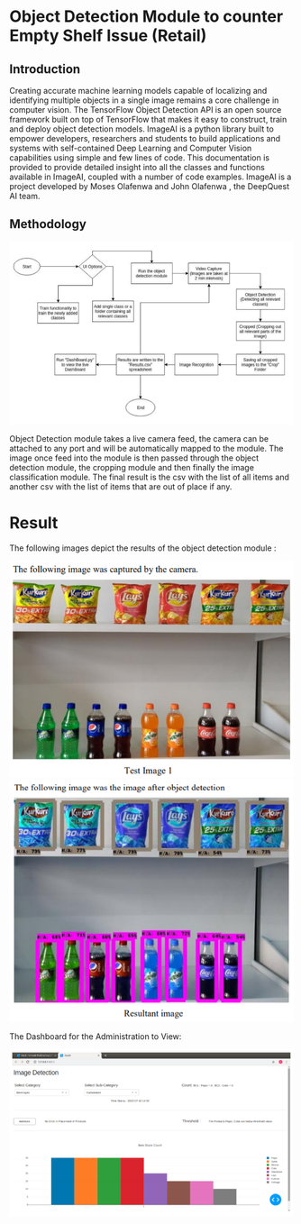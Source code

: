 # Object Detection Module to counter Empty Shelf Issue (Retail)

## Introduction

  Creating accurate machine learning models capable of localizing and identifying multiple objects in
a single image remains a core challenge in computer vision. The TensorFlow Object Detection API
is an open source framework built on top of TensorFlow that makes it easy to construct, train and
deploy object detection models.
  ImageAI is a python library built to empower developers, researchers and students to build
applications and systems with self-contained Deep Learning and Computer Vision capabilities
using simple and few lines of code. This documentation is provided to provide detailed insight into
all the classes and functions available in ImageAI, coupled with a number of code
examples. ImageAI is a project developed by Moses Olafenwa and John Olafenwa , the DeepQuest
AI team.

## Methodology

![Image1](https://github.com/abhinav2301/Object_Detection/blob/master/Images/Object_Detection%20Methodology.PNG?raw=true)

Object Detection module takes a live camera feed, the camera can be attached to any port and will be
automatically mapped to the module. The image once feed into the module is then passed through the
object detection module, the cropping module and then finally the image classification module. The final
result is the csv with the list of all items and another csv with the list of items that are out of place if any.

# Result
The following images depict the results of the object detection module :

![Image2](https://github.com/abhinav2301/Object_Detection/blob/master/Images/Input_Image.PNG?raw=true)
![Image3](https://github.com/abhinav2301/Object_Detection/blob/master/Images/Result_Image.PNG?raw=true)

The Dashboard for the Administration to View:

![Image3](https://github.com/abhinav2301/Object_Detection/blob/master/Images/Dashboard.PNG?raw=true)
